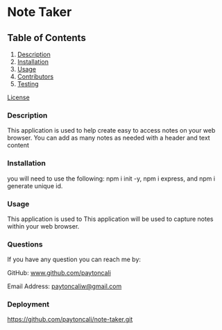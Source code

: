 # Note Taker

## Table of Contents
  
1. [Description](#description)
2. [Installation](#installation)
3. [Usage](#usage)
4. [Contributors](#contributors)
5. [Testing](#testing)


[License](#license)


### Description
This application is used to help create easy to access notes on your web browser. You can add as many notes as needed with a header and text content
  
### Installation
you will need to use the following: npm i init -y, npm i express, and npm i generate unique id.
  
### Usage
This application is used to This application will be used to capture notes within your web browser.

### Questions

If you have any question you can reach me by: 

GitHub: www.github.com/paytoncali

Email Address: paytoncaliw@gmail.com

### Deployment
https://github.com/paytoncali/note-taker.git


 